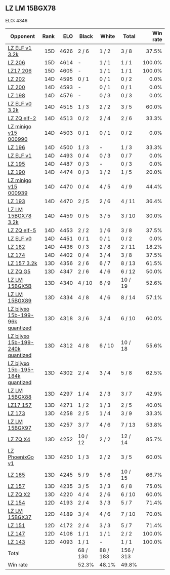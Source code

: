 ## LZ LM 15BGX78 ##

ELO: 4346

Opponent | Rank | ELO | Black | White | Total | Win rate
---------|-----:|----:|-------|-------|-------|-------:
[LZ ELF v1 3.2k](LZ%20ELF%20v1%203.2k.md) | 15D | 4626 | 2 / 6 | 1 / 2 | 3 / 8 | 37.5%
[LZ 206](LZ%20206.md) | 15D | 4614 | - | 1 / 1 | 1 / 1 | 100.0%
[LZ17 206](LZ17%20206.md) | 15D | 4605 | - | 1 / 1 | 1 / 1 | 100.0%
[LZ 202](LZ%20202.md) | 14D | 4595 | 0 / 1 | 0 / 1 | 0 / 2 | 0.0%
[LZ 200](LZ%20200.md) | 14D | 4593 | - | 0 / 1 | 0 / 1 | 0.0%
[LZ 198](LZ%20198.md) | 14D | 4576 | - | 0 / 3 | 0 / 3 | 0.0%
[LZ ELF v0 3.2k](LZ%20ELF%20v0%203.2k.md) | 14D | 4515 | 1 / 3 | 2 / 2 | 3 / 5 | 60.0%
[LZ ZQ elf-2](LZ%20ZQ%20elf-2.md) | 14D | 4513 | 0 / 2 | 2 / 4 | 2 / 6 | 33.3%
[LZ minigo v15 000990](LZ%20minigo%20v15%20000990.md) | 14D | 4503 | 0 / 1 | 0 / 1 | 0 / 2 | 0.0%
[LZ 196](LZ%20196.md) | 14D | 4500 | 1 / 3 | - | 1 / 3 | 33.3%
[LZ ELF v1](LZ%20ELF%20v1.md) | 14D | 4493 | 0 / 4 | 0 / 3 | 0 / 7 | 0.0%
[LZ 195](LZ%20195.md) | 14D | 4487 | 0 / 3 | - | 0 / 3 | 0.0%
[LZ 190](LZ%20190.md) | 14D | 4474 | 0 / 3 | 1 / 2 | 1 / 5 | 20.0%
[LZ minigo v15 000939](LZ%20minigo%20v15%20000939.md) | 14D | 4470 | 0 / 4 | 4 / 5 | 4 / 9 | 44.4%
[LZ 193](LZ%20193.md) | 14D | 4470 | 2 / 5 | 2 / 6 | 4 / 11 | 36.4%
[LZ LM 15BGX78 3.2k](LZ%20LM%2015BGX78%203.2k.md) | 14D | 4459 | 0 / 5 | 3 / 5 | 3 / 10 | 30.0%
[LZ ZQ elf-5](LZ%20ZQ%20elf-5.md) | 14D | 4453 | 2 / 2 | 1 / 6 | 3 / 8 | 37.5%
[LZ ELF v0](LZ%20ELF%20v0.md) | 14D | 4451 | 0 / 1 | 0 / 1 | 0 / 2 | 0.0%
[LZ 182](LZ%20182.md) | 14D | 4436 | 0 / 3 | 2 / 8 | 2 / 11 | 18.2%
[LZ 174](LZ%20174.md) | 14D | 4402 | 0 / 4 | 3 / 4 | 3 / 8 | 37.5%
[LZ 157 3.2k](LZ%20157%203.2k.md) | 13D | 4356 | 2 / 6 | 6 / 7 | 8 / 13 | 61.5%
[LZ ZQ G5](LZ%20ZQ%20G5.md) | 13D | 4347 | 2 / 6 | 4 / 6 | 6 / 12 | 50.0%
[LZ LM 15BGX5B](LZ%20LM%2015BGX5B.md) | 13D | 4340 | 4 / 10 | 6 / 9 | 10 / 19 | 52.6%
[LZ LM 15BGX89](LZ%20LM%2015BGX89.md) | 13D | 4334 | 4 / 8 | 4 / 6 | 8 / 14 | 57.1%
[LZ bjiyxo 15b-199-96k quantized](LZ%20bjiyxo%2015b-199-96k%20quantized.md) | 13D | 4318 | 3 / 6 | 3 / 4 | 6 / 10 | 60.0%
[LZ bjiyxo 15b-199-240k quantized](LZ%20bjiyxo%2015b-199-240k%20quantized.md) | 13D | 4312 | 4 / 8 | 6 / 10 | 10 / 18 | 55.6%
[LZ bjiyxo 15b-195-184k quantized](LZ%20bjiyxo%2015b-195-184k%20quantized.md) | 13D | 4302 | 2 / 4 | 3 / 4 | 5 / 8 | 62.5%
[LZ LM 15BGX88](LZ%20LM%2015BGX88.md) | 13D | 4297 | 1 / 4 | 2 / 3 | 3 / 7 | 42.9%
[LZ17 157](LZ17%20157.md) | 13D | 4271 | 1 / 2 | 1 / 3 | 2 / 5 | 40.0%
[LZ 173](LZ%20173.md) | 13D | 4258 | 2 / 5 | 1 / 4 | 3 / 9 | 33.3%
[LZ LM 15BGX97](LZ%20LM%2015BGX97.md) | 13D | 4257 | 3 / 7 | 4 / 6 | 7 / 13 | 53.8%
[LZ ZQ X4](LZ%20ZQ%20X4.md) | 13D | 4252 | 10 / 12 | 2 / 2 | 12 / 14 | 85.7%
[LZ PhoenixGo v1](LZ%20PhoenixGo%20v1.md) | 13D | 4250 | 1 / 3 | 2 / 2 | 3 / 5 | 60.0%
[LZ 165](LZ%20165.md) | 13D | 4245 | 5 / 9 | 5 / 6 | 10 / 15 | 66.7%
[LZ 157](LZ%20157.md) | 13D | 4235 | 3 / 5 | 3 / 3 | 6 / 8 | 75.0%
[LZ ZQ X2](LZ%20ZQ%20X2.md) | 13D | 4220 | 4 / 4 | 2 / 6 | 6 / 10 | 60.0%
[LZ 154](LZ%20154.md) | 12D | 4193 | 2 / 4 | 3 / 3 | 5 / 7 | 71.4%
[LZ LM 15BGX37](LZ%20LM%2015BGX37.md) | 12D | 4189 | 3 / 4 | 4 / 6 | 7 / 10 | 70.0%
[LZ 151](LZ%20151.md) | 12D | 4172 | 2 / 4 | 3 / 3 | 5 / 7 | 71.4%
[LZ 147](LZ%20147.md) | 12D | 4108 | 1 / 1 | 1 / 1 | 2 / 2 | 100.0%
[LZ 143](LZ%20143.md) | 12D | 4093 | 1 / 1 | - | 1 / 1 | 100.0%
Total | | | 68 / 130 | 88 / 183 | 156 / 313 | 
Win rate| | | 52.3% | 48.1% | 49.8% | 
